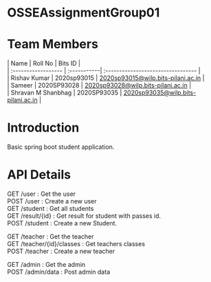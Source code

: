 # OSSEAssignmentGroup01

# Team Members
| Name                | Roll No     | Bits ID                            | <br>
| :------------------ | :-----------| :--------------------------------- | <br>
| Rishav Kumar        | 2020sp93015 | 2020sp93015@wilp.bits-pilani.ac.in | <br>
| Sameer              | 2020SP93028 | 2020sp93028@wilp.bits-pilani.ac.in | <br>
| Shravan M Shanbhag  | 2020SP93035 | 2020sp93035@wilp.bits-pilani.ac.in | <br>

# Introduction
Basic spring boot student application.

# API Details
GET /user :  Get the user<br>
POST /user : Create a new user <br>
GET /student : Get all students<br>
GET /result/{id} : Get result for student with passes id. <br>
POST /student : Create a new Student.<br>

GET /teacher : Get the teacher <br>
GET /teacher/{id}/classes : Get teachers classes <br>
POST /teacher : Create a new teacher <br>

GET /admin : Get the admin <br>
POST /admin/data : Post admin data <br>
